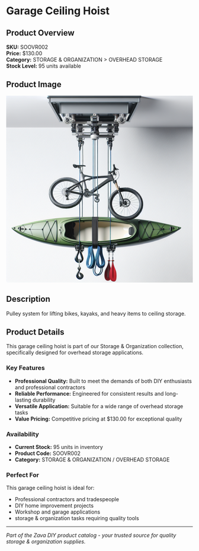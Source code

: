 # Garage Ceiling Hoist

## Product Overview

**SKU:** SOOVR002  
**Price:** $130.00  
**Category:** STORAGE & ORGANIZATION > OVERHEAD STORAGE  
**Stock Level:** 95 units available  

## Product Image

![Garage Ceiling Hoist](https://raw.githubusercontent.com/microsoft/ai-tour-26-zava-diy-dataset-plus-mcp/refs/heads/main/images/storage_%26_organization_overhead_storage_garage_ceiling_hoist_20250620_222821.png)

## Description

Pulley system for lifting bikes, kayaks, and heavy items to ceiling storage.

## Product Details

This garage ceiling hoist is part of our Storage & Organization collection, specifically designed for overhead storage applications. 

### Key Features

- **Professional Quality:** Built to meet the demands of both DIY enthusiasts and professional contractors
- **Reliable Performance:** Engineered for consistent results and long-lasting durability
- **Versatile Application:** Suitable for a wide range of overhead storage tasks
- **Value Pricing:** Competitive pricing at $130.00 for exceptional quality

### Availability

- **Current Stock:** 95 units in inventory
- **Product Code:** SOOVR002
- **Category:** STORAGE & ORGANIZATION / OVERHEAD STORAGE

### Perfect For

This garage ceiling hoist is ideal for:
- Professional contractors and tradespeople
- DIY home improvement projects  
- Workshop and garage applications
- storage & organization tasks requiring quality tools

---

*Part of the Zava DIY product catalog - your trusted source for quality storage & organization supplies.*
